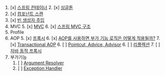 

1. [x] [스프링 컨테이너](https://github.com/jdalma/footprints/blob/main/spring/spring-core.md#%EC%8A%A4%ED%94%84%EB%A7%81-%EC%BB%A8%ED%85%8C%EC%9D%B4%EB%84%88)
   2. [x] [싱글톤](https://github.com/jdalma/footprints/blob/main/spring/spring-core.md#%EC%8B%B1%EA%B8%80%ED%86%A4-%EC%BB%A8%ED%85%8C%EC%9D%B4%EB%84%88-%EC%A0%81%EC%9A%A9-%ED%9B%84)
2. [x] [컴포넌트 스캔](https://github.com/jdalma/footprints/blob/main/spring/spring-core.md#%EC%BB%B4%ED%8F%AC%EB%84%8C%ED%8A%B8-%EC%8A%A4%EC%BA%94%EA%B3%BC-%EC%9D%98%EC%A1%B4%EA%B4%80%EA%B3%84-%EC%9E%90%EB%8F%99-%EC%A3%BC%EC%9E%85)
3. [x] [빈 생성자 주입](https://github.com/jdalma/footprints/blob/main/spring/spring-core.md#%EC%83%9D%EC%84%B1%EC%9E%90-%EC%A3%BC%EC%9E%85)
4. MVC
   5. [x] [MVC](https://github.com/jdalma/footprints/blob/main/spring/spring-mvc-1.md#controller)
   6. [x] [스프링 MVC 구조](https://github.com/jdalma/footprints/blob/main/spring/spring-mvc-1.md#chapter4-mvc-%EA%B5%AC%EC%A1%B0-%EC%9D%B4%ED%95%B4)
4. Profile
5. AOP
   5. [x] [프록시](https://github.com/jdalma/footprints/blob/main/spring/spring-proxy.md#%ED%94%84%EB%A1%9D%EC%8B%9C-%ED%8C%A8%ED%84%B4-%EC%98%88%EC%A0%9C)
   6. [x] [AOP를 사용하면 부가 기능 로직은 어떻게 적용될까?](https://github.com/jdalma/footprints/blob/main/spring/spring-proxy.md#aop%EB%A5%BC-%EC%82%AC%EC%9A%A9%ED%95%98%EB%A9%B4-%EB%B6%80%EA%B0%80-%EA%B8%B0%EB%8A%A5-%EB%A1%9C%EC%A7%81%EC%9D%80-%EC%96%B4%EB%96%BB%EA%B2%8C-%EC%A0%81%EC%9A%A9%EB%90%A0%EA%B9%8C)
   7. [x] [Transactional AOP](https://github.com/jdalma/spring-jdbc?tab=readme-ov-file#%ED%8A%B8%EB%9E%9C%EC%9E%AD%EC%85%98-aop)
   6. [ ] [Pointcut, Advice, Advisor](https://github.com/jdalma/footprints/blob/main/spring/spring-proxy.md#pointcut-advice-advisor-%EC%98%88%EC%A0%9C)
   6. [ ] [리플렉션](https://github.com/jdalma/tobyspringin5/wiki/6%EC%9E%A5.-AOP#%EB%A6%AC%ED%94%8C%EB%A0%89%EC%85%98)
   7. [ ] [자바 동적 프록시](https://github.com/jdalma/tobyspringin5/wiki/6%EC%9E%A5.-AOP#%EB%8B%A4%EC%9D%B4%EB%82%98%EB%AF%B9-%ED%94%84%EB%A1%9D%EC%8B%9C-%EC%A0%81%EC%9A%A9-%EC%98%88%EC%A0%9C)
5. 부가기능
   1. [ ] [Argument Resolver](https://github.com/jdalma/footprints/blob/main/spring/spring-mvc-1.md#requestmappinghandleradapter-%EA%B5%AC%EC%A1%B0)
   2. [ ] [Exception Handler](https://github.com/jdalma/footprints/blob/main/spring/spring-mvc-2.md#exceptionhandlerexceptionresolver---exceptionhandler-%EF%B8%8F)

